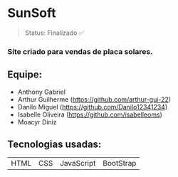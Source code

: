 <h1>SunSoft</h1>

> Status: Finalizado ✅

### Site criado para vendas de placa solares.

## Equipe:

+ Anthony Gabriel
+ Arthur Guilherme (https://github.com/arthur-gui-22)
+ Danilo Miguel (https://github.com/Danilo12341234)
+ Isabelle Oliveira (https://github.com/isabelleoms)
+ Moacyr Diniz

## Tecnologias usadas:

<table>
  <tr>
    <td>HTML</td>
    <td>CSS</td>
    <td>JavaScript</td>
    <td>BootStrap</td>
  </tr>
